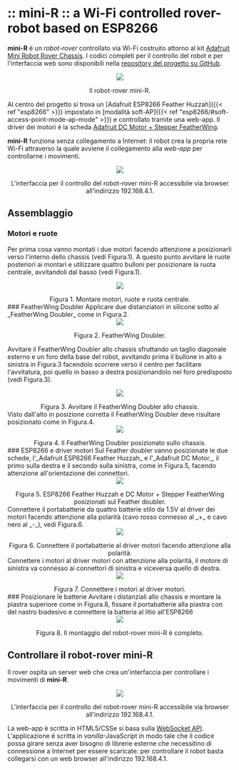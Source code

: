 # :: mini-R :: a Wi-Fi controlled rover-robot based on ESP8266
**mini-R** è un _robot-rover_ controllato via Wi-Fi costruito attorno al kit [Adafruit Mini Robot Rover Chassis](https://www.adafruit.com/product/2939).
I codici completi per il controllo del robot e per l'interfaccia web sono disponibili nella [repository del progetto su GitHub](https://github.com/lucasguanci/esp8266/tree/main/esp8266-mini-r).

<figure style="text-align: center; margin: auto">
  <img style="margin-bottom: 1em" src="https://www.idrovolante.org/img/mcu-esp8266-mini-r-08.jpg"/>
  <div class="caption">Il robot-rover mini-R.</div>
</figure>

Al centro del progetto si trova un [Adafruit ESP8266 Feather Huzzah]({{< ref "esp8266" >}}) impostato in [modalità soft-AP]({{< ref "esp8266/#soft-access-point-mode-ap-mode" >}}) e controllato tramite una web-app. Il driver dei motori è la scheda [Adafruit DC Motor + Stepper FeatherWing](https://www.adafruit.com/product/2927).

**mini-R** funziona senza collegamento a Internet: il robot crea la propria rete Wi-Fi attraverso la quale avviene il collegamento alla _web-app_ per controllarne i movimenti.
<figure style="text-align: center; margin: auto">
  <img style="margin-bottom: 1em" src="https://www.idrovolante.org/img/mcu-esp8266-mini-r-09.png"/>
  <div class="caption">L'interfaccia per il controllo del robot-rover mini-R accessibile via browser all'indirizzo 192.168.4.1.</div>
</figure>

## Assemblaggio
### Motori e ruote
Per prima cosa vanno montati i due motori facendo attenzione a posizionarli verso l'interno dello chassis (vedi Figura.1). A questo punto avvitare le ruote posteriori ai montari e utilizzare quattro bulloni per posizionare la ruota centrale, avvitandoli dal basso (vedi Figura.1).
<figure style="text-align: center; margin: auto">
  <img style="margin-bottom: 1em" src="https://www.idrovolante.org/img/mcu-esp8266-mini-r-01.jpg"/>
  <div class="caption">Figura 1. Montare motori, ruote e ruota centrale.</div>
</figure>
### FeatherWing Doubler
Applicare due distanziatori in silicone sotto al _FeatherWing Doubler_ come in Figura.2.
<figure style="text-align: center; margin: auto">
  <img style="margin-bottom: 1em" src="https://www.idrovolante.org/img/mcu-esp8266-mini-r-02.jpg"/>
  <div class="caption">Figura 2. FeatherWing Doubler.</div>
</figure>

Avvitare il FeatherWing Doubler allo chassis sfruttando un taglio diagonale esterno e un foro della base del robot, avvitando prima il bullone in alto a sinistra in Figura.3 facendolo scorrere verso il centro per facilitare l'avvitatura, poi quello in basso a destra posizionandolo nel foro predisposto (vedi Figura.3).
<figure style="text-align: center; margin: auto">
  <img style="margin-bottom: 1em" src="https://www.idrovolante.org/img/mcu-esp8266-mini-r-03.jpg"/>
  <div class="caption">Figura 3. Avvitare il FeatherWing Doubler allo chassis.</div>
</figure>
Visto dall'alto in posizione corretta il FeatherWing Doubler deve risultare posizionato come in Figura.4.
<figure style="text-align: center; margin: auto">
  <img style="margin-bottom: 1em" src="https://www.idrovolante.org/img/mcu-esp8266-mini-r-04.jpg"/>
  <div class="caption">Figura 4. Il FeatherWing Doubler posizionato sullo chassis.</div>
</figure>
### ESP8266 e driver motori
Sul Feather doubler vanno posizionate le due schede, l'_Adafruit ESP8266 Feather Huzzah_ e l'_Adafruit DC Motor_, il primo sulla destra e il secondo sulla sinistra, come in Figura.5, facendo attenzione all'orientazione dei connettori.
<figure style="text-align: center; margin: auto">
  <img style="margin-bottom: 1em" src="https://www.idrovolante.org/img/mcu-esp8266-mini-r-05.jpg"/>
  <div class="caption">Figura 5. ESP8266 Feather Huzzah e DC Motor + Stepper FeatherWing posizionati sul Feather doubler.</div>
</figure>
Connettere il portabatterie da quattro batterie stilo da 1.5V al driver dei motori facendo attenzione alla polarità (cavo rosso connesso al _+_ e cavo nero al _-_), vedi Figura.6.
<figure style="text-align: center; margin: auto">
  <img style="margin-bottom: 1em" src="https://www.idrovolante.org/img/mcu-esp8266-mini-r-06.jpg"/>
  <div class="caption">Figura 6. Connettere il portabatterie al driver motori facendo attenzione alla polarità.</div>
</figure>
Connettere i motori al driver motori con attenzione alla polarità, il motore di sinistra va connesso ai connettori di sinistra e viceversa quello di destra.
<figure style="text-align: center; margin: auto">
  <img style="margin-bottom: 1em" src="https://www.idrovolante.org/img/mcu-esp8266-mini-r-07.jpg"/>
  <div class="caption">Figura 7. Connettere i motori al driver motori.</div>
</figure>
### Posizionare le batterie 
Avvitare i distanziali allo chassis e montare la piastra superiore come in Figura.8, fissare il portabatterie alla piastra con del nastro biadesivo e connettere la batteria al litio all'ESP8266
<figure style="text-align: center; margin: auto">
  <img style="margin-bottom: 1em" src="https://www.idrovolante.org/img/mcu-esp8266-mini-r-08.jpg"/>
  <div class="caption">Figura 8. Il montaggio del robot-rover mini-R è completo.</div>
</figure>


## Controllare il robot-rover mini-R
Il rover ospita un server web che crea un'interfaccia per controllare i movimenti di **mini-R**.

<figure style="text-align: center; margin: auto">
  <img style="margin-bottom: 1em" src="https://www.idrovolante.org/img/mcu-esp8266-mini-r-09.png"/>
  <div class="caption">L'interfaccia per il controllo del robot-rover mini-R accessibile via browser all'indirizzo 192.168.4.1.</div>
</figure>

La web-app è scritta in HTML5/CSSe si basa sulla [WebSocket API](https://developer.mozilla.org/en-US/docs/Web/API/WebSockets_API).
L'applicazione è scritta in _vanilla_-JavaScript in modo tale che il codice possa girare senza aver bisogno di librerie esterne che necessitino di connessione a Internet per essere scaricate: per controllare il robot basta collegarsi con un web browser all'indirizzo 192.168.4.1.
